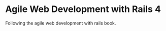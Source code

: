 Agile Web Development with Rails 4
============================

Following the agile web development with rails book.


